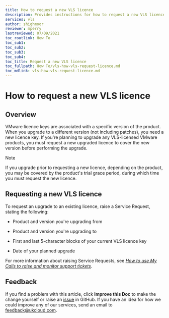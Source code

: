 ```yaml
---
title: How to request a new VLS licence
description: Provides instructions for how to request a new VLS licence in preparation for a VMware product upgrade
services: vls
author: shighmoor
reviewer: mperry
lastreviewed: 07/09/2021
toc_rootlink: How To
toc_sub1: 
toc_sub2:
toc_sub3:
toc_sub4:
toc_title: Request a new VLS licence
toc_fullpath: How To/vls-how-vls-request-licence.md
toc_mdlink: vls-how-vls-request-licence.md
---
```


# How to request a new VLS licence

## Overview

VMware licence keys are associated with a specific version of the product. When you upgrade to a different version (not including patches), you need a new licence key. If you're planning to upgrade any VLS-licensed VMware products, you must request a new upgraded licence to cover the new version before performing the upgrade.

> [!NOTE]
> If you upgrade prior to requesting a new licence, depending on the product, you may be covered by the product's trial grace period, during which time you must request the new licence.

## Requesting a new VLS licence

To request an upgrade to an existing licence, raise a Service Request, stating the following:

- Product and version you're upgrading from

- Product and version you're upgrading to

- First and last 5-character blocks of your current VLS licence key

- Date of your planned upgrade

For more information about raising Service Requests, see [*How to use My Calls to raise and monitor support tickets*](../portal/ptl-how-use-my-calls.md).

## Feedback

If you find a problem with this article, click **Improve this Doc** to make the change yourself or raise an [issue](https://github.com/UKCloud/documentation/issues) in GitHub. If you have an idea for how we could improve any of our services, send an email to <feedback@ukcloud.com>.
